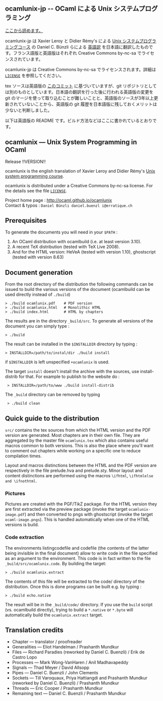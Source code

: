 ocamlunix-jp -- OCaml による Unix システムプログラミング
-------------------------------------------------------------------------------

[ここから読めます。](https://ocamlunix-jp.netlify.com/)

ocamlunix-jp は Xavier Leroy と Didier Rémy's による [Unix システムプログラミングコース](http://gallium.inria.fr/~remy/camlunix/) の Daniel C. Bünzli らによる [英語訳](http://ocaml.github.io/ocamlunix) を日本語に翻訳したものです。フランス語版と英語版はそれぞれ Creative Commons by-nc-sa でライセンスされています。

ocamlunix-jp は Creative Commons by-nc-sa でライセンスされます。詳細は [`LICENSE`](LICENSE) を参照してください。

tex ソースは英語版の [このコミット](https://github.com/ocaml/ocamlunix/tree/cae619474953ce4f51efedb1f05d86a057784f78) に基づいていますが、git リポジトリとしては別のものとしています。日本語の翻訳を行った後に行われる英語版の変更を git のマージを使って取り込むことが難しいことと、英語版のソースが3年以上更新されていないことから、英語版の git 履歴を日本語版に残しておくメリットは少ないと判断しました。

以下は英語版の README です。ビルド方法などはここに書かれているとおりです。

ocamlunix — Unix System Programming in OCaml
-------------------------------------------------------------------------------
Release !!VERSION!!

ocamlunix is the english translation of Xavier Leroy and Didier Rémy's
[Unix system programming course][1].

ocamlunix is distributed under a Creative Commons by-nc-sa
license. For the details see the file [`LICENSE`](LICENSE).

[1]: http://gallium.inria.fr/~remy/camlunix/ 

Project home page : http://ocaml.github.io/ocamlunix  
Contact & typos : `Daniel Bünzli daniel.buenzl i@erratique.ch`


## Prerequisites

To generate the documents you will need in your `$PATH` :

1. An OCaml distribution with ocamlbuild (i.e. at least version 3.10).
2. A recent TeX distribution (tested with TeX Live 2008).
3. And for the HTML version: HeVeA (tested with version 1.10),
   ghostscript (tested with version 8.63)


## Document generation

From the root directory of the distribution the following commands can
be issued to build the various versions of the document (ocamlbuild
can be used directly instead of `./build`)

    > ./build ocamlunix.pdf    # PDF version
    > ./build ocamlunix.html   # Monolithic HTML
    > ./build index.html       # HTML by chapters

The results are in the directory `_build/src`. To generate all versions
of the document you can simply type :

    > ./build

The result can be installed in the `$INSTALLDIR` directory by typing :

    > INSTALLDIR=/path/to/instal/dir ./build install

if `$INSTALLDIR` is left unspecified `+ocamlunix` is used. 

The target `install` doesn't install the archive with the sources, use
install-distrib for that. For example to publish to the website do :

     > INSTALLDIR=/path/to/www ./build install-distrib

The `_build` directory can be removed by typing

     > ./build clean


## Quick guide to the distribution

`src/` contains the tex sources from which the HTML version and the
PDF version are generated. Most chapters are in their own file. They
are aggregated by the master file `ocamlunix.tex` which also contains
useful macros common to both versions. This is also the place where
you'll want to comment out chapters while working on a specific one to
reduce compilation times.

Layout and macros distinctions between the HTML and the PDF version
are respectively in the file prelude.hva and prelude.sty. Minor layout
and content distinctions are performed using the macros `\ifhtml`,
`\ifhtmlelse and \ifnothtml`.


### Pictures

Pictures are created with the PGF/TikZ package. For the HTML version
they are first extracted via the preview package (invoke the target
`ocamlunix-image.pdf`) and then converted to pngs with ghostscript
(invoke the target `ocaml-image.pngs`). This is handled automatically
when one of the HTML versions is build.


### Code extraction

The environments listingcodefile and codefile (the contents of the
latter being invisible in the final document) allow to write code in
the file specified as an argument to the environment. This code is in
fact written to the file `_build/src/ocamlunix.code`. By building the
target:

    > ./build ocamlunix.extract

The contents of this file will be extracted to the code/ directory of
the distribution. Once this is done programs can be built e.g. by
typing :

    > ./build echo.native

The result will be in the `_build/code/` directory. If you use the
`build` script (vs. ocamlbuild directly), trying to build a `*.native`
or `*.byte` will automatically build the `ocamlunix.extract` target.


## Translation credits

* Chapter — translator / proofreader
* Generalities — Eliot Handelman / Prashanth Mundkur
* Files — Richard Paradies (reworked by Daniel C. Buenzli) /
  Erik de Castro Lopo
* Processes — Mark Wong-VanHaren / Anil Madhavapeddy
* Signals — Thad Meyer / David Allsopp
* Pipes — Daniel C. Buenzli / John Clements
* Sockets — Till Varoquaux, Priya Hattiangdi and Prashanth Mundkur 
  (reworked by Daniel C. Buenzli) / Prashanth Mundkur
* Threads — Eric Cooper / Prashanth Mundkur
* Remaining text — Daniel C. Buenzli / Prashanth Mundkur





